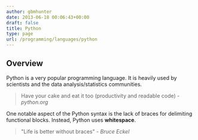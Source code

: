```yaml
---
author: gbmhunter
date: 2013-06-18 00:06:43+00:00
draft: false
title: Python
type: page
url: /programming/languages/python
---
```


## Overview

Python is a very popular programming language. It is heavily used by scientists and the data analysis/statistics communities.
 
> Have your cake and eat it too (productivity and readable code) - _python.org_

One notable aspect of the Python syntax is the lack of braces for delimiting functional blocks. Instead, Python uses **whitespace**.

> "Life is better without braces" - _Bruce Eckel_
